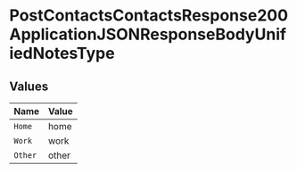 # PostContactsContactsResponse200ApplicationJSONResponseBodyUnifiedNotesType


## Values

| Name    | Value   |
| ------- | ------- |
| `Home`  | home    |
| `Work`  | work    |
| `Other` | other   |